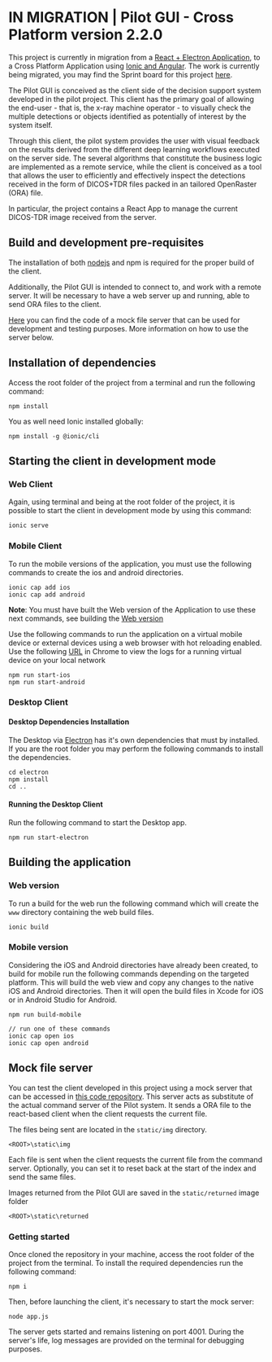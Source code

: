 # IN MIGRATION | Pilot GUI - Cross Platform version 2.2.0

This project is currently in migration from
a [React + Electron Application](https://bitbucket.org/eac-ualr/dna-atr-pilot-gui/src/develop/), to a Cross Platform
Application using [Ionic and Angular](https://eac-ualr.atlassian.net/wiki/spaces/D/pages/3533897729/Angular+Ionic). The
work is currently being migrated, you may find the Sprint board for this
project [here](https://eac-ualr.atlassian.net/jira/software/c/projects/DNAATR/boards/164).

The Pilot GUI is conceived as the client side of the decision support system developed in the pilot project. This client
has the primary goal of allowing the end-user - that is, the x-ray machine operator - to visually check the multiple
detections or objects identified as potentially of interest by the system itself.

Through this client, the pilot system provides the user with visual feedback on the results derived from the different
deep learning workflows executed on the server side. The several algorithms that constitute the business logic are
implemented as a remote service, while the client is conceived as a tool that allows the user to efficiently and
effectively inspect the detections received in the form of DICOS+TDR files packed in an tailored OpenRaster (ORA) file.

In particular, the project contains a React App to manage the current DICOS-TDR image received from the server.

## Build and development pre-requisites

The installation of both [nodejs](https://nodejs.org/) and npm is required for the proper build of the client.

Additionally, the Pilot GUI is intended to connect to, and work with a remote server. It will be necessary to have a web
server up and running, able to send ORA files to the client.

[Here](https://bitbucket.org/eac-ualr/dna-atr-socket.io-server/src/master/) you can find the code of a mock file server
that can be used for development and testing purposes. More information on how to use the server below.

## Installation of dependencies

Access the root folder of the project from a terminal and run the following command:

```
npm install
```

You as well need Ionic installed globally:

```
npm install -g @ionic/cli
```

## Starting the client in development mode

### Web Client

Again, using terminal and being at the root folder of the project, it is possible to start the client in development
mode by using this command:

```
ionic serve
```

### Mobile Client

To run the mobile versions of the application, you must use the following commands to create the ios and android
directories.

```
ionic cap add ios
ionic cap add android
```

**Note**: You must have built the Web version of the Application to use these next commands, see building the [Web version](#web-version)

Use the following commands to run the application on a virtual mobile device or external devices using a web browser
with hot reloading enabled. Use the following [URL](chrome://inspect/#devices) in Chrome to view the logs for a running
virtual device on your local
network

```
npm run start-ios
npm run start-android
```

### Desktop Client

#### Desktop Dependencies Installation

The Desktop via [Electron](https://www.electronjs.org/) has it's own dependencies that must by installed. If you are the
root folder
you may perform the following commands to install the dependencies.

```
cd electron
npm install
cd ..
```

#### Running the Desktop Client

Run the following command to start the Desktop app.

```
npm run start-electron
```

## Building the application

### Web version

To run a build for the web run the following command which will create the ``www``
directory containing the web build files.

```
ionic build
```

### Mobile version

Considering the iOS and Android directories have already been created, to build for mobile run the following commands
depending on the targeted platform. This will build the web view and copy any changes to the native iOS and Android
directories. Then it will open the build files in Xcode for iOS or in Android Studio for Android.

```
npm run build-mobile

// run one of these commands
ionic cap open ios
ionic cap open android
```

## Mock file server

You can test the client developed in this project using a mock server that can be accessed
in [this code repository](https://bitbucket.org/eac-ualr/dna-atr-socket.io-server/src/master/). This server acts as
substitute of the actual command server of the Pilot system. It sends a ORA file to the react-based client when the
client requests the current file.

The files being sent are located in the `static/img` directory.

```
<ROOT>\static\img
```

Each file is sent when the client requests the current file from the command server. Optionally, you can set it to reset
back at the start of the index and send the same files.

Images returned from the Pilot GUI are saved in the `static/returned` image folder

```
<ROOT>\static\returned
```

### Getting started

Once cloned the repository in your machine, access the root folder of the project from the terminal. To install the
required dependencies run the following command:

```
npm i
```

Then, before launching the client, it's necessary to start the mock server:

```
node app.js
```

The server gets started and remains listening on port 4001. During the server's life, log messages are provided on the
terminal for debugging purposes.
